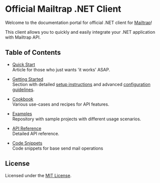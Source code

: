 # Official Mailtrap .NET Client

Welcome to the documentation portal for official .NET client for [Mailtrap](https://mailtrap.io/)!

This client allows you to quickly and easily integrate your .NET application with Mailtrap API.


## Table of Contents
- [Quick Start](xref:quick-start)  
Article for those who just wants 'it works' ASAP.

- [Getting Started](xref:setup)  
Section with detailed [setup instructions](xref:setup) and advanced [configuration guidelines](xref:configuration-model).

- [Cookbook](xref:send-email)  
Various use-cases and recipes for API features.

- [Examples](https://github.com/mailtrap/mailtrap-dotnet/tree/main/examples)  
Repository with sample projects with different usage scenarios.

- [API Reference](xref:Mailtrap)  
Detailed API reference.

- [Code Snippets](xref:snippets.index)  
Code snippets for base send mail operations


<!-- ## Contributing
We believe in the power of OSS and welcome any contributions to the library.  
Please refer to [Contributing Guide](https://github.com/mailtrap/mailtrap-dotnet/tree/main?tab=contrib-ov-file#readme) for details. -->


## License
Licensed under the [MIT License](https://github.com/mailtrap/mailtrap-dotnet/tree/main?tab=MIT-1-ov-file#readme).
